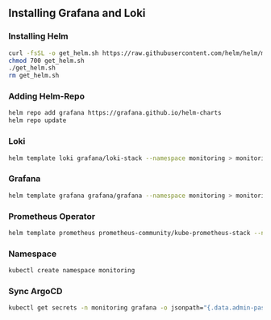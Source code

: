 ## Installing Grafana and Loki

### Installing Helm
```bash
curl -fsSL -o get_helm.sh https://raw.githubusercontent.com/helm/helm/main/scripts/get-helm-3
chmod 700 get_helm.sh
./get_helm.sh
rm get_helm.sh
```

### Adding Helm-Repo

```bash
helm repo add grafana https://grafana.github.io/helm-charts
helm repo update
```

### Loki

```bash
helm template loki grafana/loki-stack --namespace monitoring > monitoring/loki.yaml
```

### Grafana
```bash
helm template grafana grafana/grafana --namespace monitoring > monitoring/grafana.yaml
```

### Prometheus Operator
```bash
helm template prometheus prometheus-community/kube-prometheus-stack --namespace monitoring > prometheus.yaml
```



### Namespace

```bash
kubectl create namespace monitoring
```



### Sync ArgoCD

```bash
kubectl get secrets -n monitoring grafana -o jsonpath="{.data.admin-password}" | base64 --decode ; echo
```
